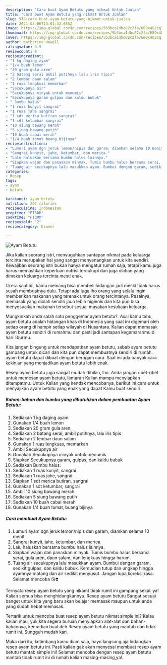 ```yaml
---
description: "Cara buat Ayam Betutu yang nikmat Untuk Jualan"
title: "Cara buat Ayam Betutu yang nikmat Untuk Jualan"
slug: 576-cara-buat-ayam-betutu-yang-nikmat-untuk-jualan
date: 2021-04-06T13:01:32.085Z
image: https://img-global.cpcdn.com/recipes/5b3bca1dbc82c2fa/680x482cq70/ayam-betutu-foto-resep-utama.jpg
thumbnail: https://img-global.cpcdn.com/recipes/5b3bca1dbc82c2fa/680x482cq70/ayam-betutu-foto-resep-utama.jpg
cover: https://img-global.cpcdn.com/recipes/5b3bca1dbc82c2fa/680x482cq70/ayam-betutu-foto-resep-utama.jpg
author: Katharine Howell
ratingvalue: 3.9
reviewcount: 8
recipeingredient:
- "1 kg daging ayam"
- "1/4 buah lemon"
- "20 gram gula aren"
- "2 batang serai ambil putihnya lalu iris tipis"
- "2 lembar daun salam"
- "1 ruas lengkuas memarkan"
- "Secukupnya air"
- "Secukupnya minyak untuk menumis"
- "Secukupnya garam gulpas dan kaldu bubuk"
- " Bumbu halus"
- "1 ruas kunyit sangrai"
- "1 ruas jahe sangrai"
- "1 sdt merica butiran sangrai"
- "1 sdt ketumbar sangrai"
- "10 siung bawang merah"
- "5 siung bawang putih"
- "10 buah cabai merah"
- "1/4 buah tomat buang bijinya"
recipeinstructions:
- "Lumuri ayam dgn jeruk lemon/nipis dan garam, diamkan selama 10 menit."
- "Sangrai kunyit, jahe, ketumbar, dan merica."
- "Lalu haluskan bersama bumbu halus lainnya."
- "Siapkan wajan dan panaskan minyak. Tumis bumbu halus bersama serai, gula aren, daun salam, dan lengkuas hingga harum."
- "Tuang air secukupnya lalu masukkan ayam. Bumbui dengan garam, sedikit gulpas, dan kaldu bubuk. Kemudian tutup dan ungkep hingga ayamnya matang dan air sedikit menyusut. Jangan lupa koreksi rasa. Selamat mencoba 😘❣️"
categories:
- Resep
tags:
- ayam
- betutu

katakunci: ayam betutu 
nutrition: 207 calories
recipecuisine: Indonesian
preptime: "PT30M"
cooktime: "PT30M"
recipeyield: "2"
recipecategory: Dinner

---
```



![Ayam Betutu](https://img-global.cpcdn.com/recipes/5b3bca1dbc82c2fa/680x482cq70/ayam-betutu-foto-resep-utama.jpg)

Jika kalian seorang istri, menyuguhkan santapan nikmat pada keluarga tercinta merupakan hal yang sangat menyenangkan untuk kita sendiri. Kewajiban seorang istri bukan hanya mengatur rumah saja, tetapi kamu juga harus memastikan keperluan nutrisi tercukupi dan juga olahan yang dimakan keluarga tercinta mesti enak.

Di era  saat ini, kamu memang bisa membeli hidangan jadi meski tidak harus susah membuatnya dulu. Tetapi ada juga lho orang yang selalu ingin memberikan makanan yang terenak untuk orang tercintanya. Pasalnya, memasak yang diolah sendiri jauh lebih higienis dan kita pun bisa menyesuaikan makanan tersebut sesuai masakan kesukaan keluarga. 



Mungkinkah anda salah satu penggemar ayam betutu?. Asal kamu tahu, ayam betutu adalah hidangan khas di Indonesia yang saat ini digemari oleh setiap orang di hampir setiap wilayah di Nusantara. Kalian dapat memasak ayam betutu sendiri di rumahmu dan pasti jadi santapan kegemaranmu di hari liburmu.

Kita jangan bingung untuk mendapatkan ayam betutu, sebab ayam betutu gampang untuk dicari dan kita pun dapat membuatnya sendiri di rumah. ayam betutu dapat dibuat dengan beragam cara. Saat ini ada banyak cara kekinian yang menjadikan ayam betutu lebih enak.

Resep ayam betutu juga sangat mudah dibikin, lho. Anda jangan ribet-ribet untuk memesan ayam betutu, lantaran Kalian mampu menyiapkan ditempatmu. Untuk Kalian yang hendak mencobanya, berikut ini cara untuk menyajikan ayam betutu yang enak yang dapat Kamu buat sendiri.

<!--inarticleads1-->

##### Bahan-bahan dan bumbu yang dibutuhkan dalam pembuatan Ayam Betutu:

1. Sediakan 1 kg daging ayam
1. Gunakan 1/4 buah lemon
1. Sediakan 20 gram gula aren
1. Sediakan 2 batang serai, ambil putihnya, lalu iris tipis
1. Sediakan 2 lembar daun salam
1. Gunakan 1 ruas lengkuas, memarkan
1. Ambil Secukupnya air
1. Gunakan Secukupnya minyak untuk menumis
1. Siapkan Secukupnya garam, gulpas, dan kaldu bubuk
1. Sediakan  Bumbu halus:
1. Sediakan 1 ruas kunyit, sangrai
1. Sediakan 1 ruas jahe, sangrai
1. Siapkan 1 sdt merica butiran, sangrai
1. Gunakan 1 sdt ketumbar, sangrai
1. Ambil 10 siung bawang merah
1. Sediakan 5 siung bawang putih
1. Sediakan 10 buah cabai merah
1. Gunakan 1/4 buah tomat, buang bijinya




<!--inarticleads2-->

##### Cara membuat Ayam Betutu:

1. Lumuri ayam dgn jeruk lemon/nipis dan garam, diamkan selama 10 menit.
1. Sangrai kunyit, jahe, ketumbar, dan merica.
1. Lalu haluskan bersama bumbu halus lainnya.
1. Siapkan wajan dan panaskan minyak. Tumis bumbu halus bersama serai, gula aren, daun salam, dan lengkuas hingga harum.
1. Tuang air secukupnya lalu masukkan ayam. Bumbui dengan garam, sedikit gulpas, dan kaldu bubuk. Kemudian tutup dan ungkep hingga ayamnya matang dan air sedikit menyusut. Jangan lupa koreksi rasa. Selamat mencoba 😘❣️




Ternyata resep ayam betutu yang nikamt tidak rumit ini gampang sekali ya! Kalian semua bisa menghidangkannya. Resep ayam betutu Sangat sesuai banget untuk kita yang baru akan belajar memasak maupun untuk anda yang sudah hebat memasak.

Tertarik untuk mencoba buat resep ayam betutu nikmat simple ini? Kalau kalian mau, yuk kita segera buruan menyiapkan alat-alat dan bahan-bahannya, kemudian buat deh Resep ayam betutu yang mantab dan tidak rumit ini. Sungguh mudah kan. 

Maka dari itu, ketimbang kamu diam saja, hayo langsung aja hidangkan resep ayam betutu ini. Pasti kalian gak akan menyesal membuat resep ayam betutu mantab simple ini! Selamat mencoba dengan resep ayam betutu mantab tidak rumit ini di rumah kalian masing-masing,ya!.

